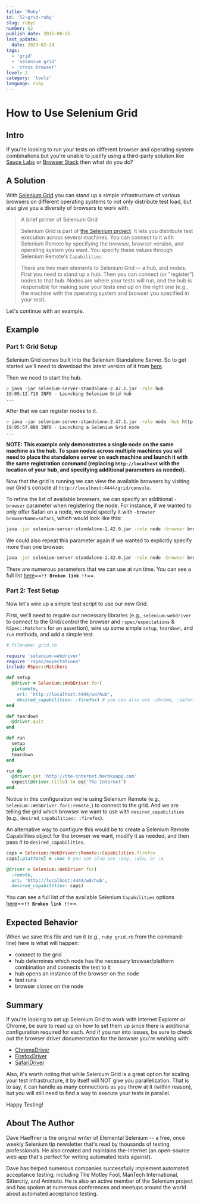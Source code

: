 ```yaml
---
title: 'Ruby'
id: '52-grid-ruby'
slug: ruby/
number: 52
publish_date: 2015-08-25
last_update:
  date: 2023-02-24
tags:
  - 'grid'
  - 'selenium grid'
  - 'cross browser'
level: 2
category: 'tools'
language: ruby
---
```


# How to Use Selenium Grid

## Intro

If you're looking to run your tests on different browser and operating system combinations but you're unable to justify using a third-party solution like [Sauce Labs](https://saucelabs.com/) or [Browser Stack](http://www.browserstack.com/) then what do you do?

## A Solution

With [Selenium Grid](https://www.selenium.dev/documentation/grid/) you can stand up a simple infrastructure of various browsers on different operating systems to not only distribute test load, but also give you a diversity of browsers to work with.

>A brief primer of Selenium Grid
>
>Selenium Grid is part of [the Selenium project](https://www.selenium.dev/). It lets you distribute test execution across several machines. You can connect to it with Selenium Remote by specifying the browser, browser version, and operating system you want. You specify these values through Selenium Remote's `Capabilities`.
>
>There are two main elements to Selenium Grid -- a hub, and nodes. First you need to stand up a hub. Then you can connect (or "register") nodes to that hub. Nodes are where your tests will run, and the hub is responsible for making sure your tests end up on the right one (e.g., the machine with the operating system and browser you specified in your test).

Let's continue with an example.

## Example

### Part 1: Grid Setup

Selenium Grid comes built into the Selenium Standalone Server. So to get started we'll need to download the latest version of it from [here](http://selenium-release.storage.googleapis.com/index.html).

Then we need to start the hub.

```sh
> java -jar selenium-server-standalone-2.47.1.jar -role hub
19:05:12.718 INFO - Launching Selenium Grid hub
...
```

After that we can register nodes to it.

```sh
> java -jar selenium-server-standalone-2.47.1.jar -role node -hub http://localhost:4444/grid/register
19:05:57.880 INFO - Launching a Selenium Grid node
...
```

__NOTE: This example only demonstrates a single node on the same machine as the hub. To span nodes across multiple machines you will need to place the standalone server on each machine and launch it with the same registration command (replacing `http://localhost` with the location of your hub, and specifying additional parameters as needed).__

Now that the grid is running we can view the available browsers by visiting our Grid's console at `http://localhost:4444/grid/console`.


To refine the list of available browsers, we can specify an additional `-browser` parameter when registering the node. For instance, if we wanted to only offer Safari on a node, we could specify it with `-browser browserName=safari`, which would look like this:

```sh
java -jar selenium-server-standalone-2.42.0.jar -role node -browser browserName=safari -hub http://localhost:4444/grid/register
```

We could also repeat this parameter again if we wanted to explicitly specify more than one browser.

```sh
java -jar selenium-server-standalone-2.42.0.jar -role node -browser browserName=safari -browser browserName=chrome -browser browserName=firefox -hub http://localhost:4444/grid/register
```

There are numerous parameters that we can use at run time. You can see a full list [here](https://github.com/SeleniumHQ/selenium/wiki/Grid2#optional-parameters)==**`!! Broken link !!`**==.

### Part 2: Test Setup

Now let's wire up a simple test script to use our new Grid.

First, we'll need to require our necessary libraries (e.g., `selenium-webdriver` to connect to the Grid/control the browser and `rspec/expectations` & `RSpec::Matchers` for an assertion), wire up some simple `setup`, `teardown`, and `run` methods, and add a simple test.

```ruby
# filename: grid.rb

require 'selenium-webdriver'
require 'rspec/expectations'
include RSpec::Matchers

def setup
  @driver = Selenium::WebDriver.for(
    :remote,
    url: 'http://localhost:4444/wd/hub',
    desired_capabilities: :firefox) # you can also use :chrome, :safari, etc.
end

def teardown
  @driver.quit
end

def run
  setup
  yield
  teardown
end

run do
  @driver.get 'http://the-internet.herokuapp.com'
  expect(@driver.title).to eq('The Internet')
end
```

Notice in this configuration we're using Selenium Remote (e.g., `Selenium::WebDriver.for(:remote,`) to connect to the grid. And we are telling the grid which browser we want to use with `desired_capabilities` (e.g., `desired_capabilities: :firefox`).

An alternative way to configure this would be to create a Selenium Remote Capabilities object for the browser we want, modify it as needed, and then pass _it_ to `desired_capabilities`.

```ruby
caps = Selenium::WebDriver::Remote::Capabilities.firefox
caps[:platform] = :mac # you can also use :any, :win, or :x

@driver = Selenium::WebDriver.for(
  :remote,
  url: 'http://localhost:4444/wd/hub',
  desired_capabilities: caps)
```

You can see a full list of the available Selenium `Capabilities` options [here](https://github.com/SeleniumHQ/selenium/wiki/DesiredCapabilities)==**`!! Broken link !!`**==.

## Expected Behavior

When we save this file and run it (e.g., `ruby grid.rb` from the command-line) here is what will happen:

+ connect to the grid
+ hub determines which node has the necessary browser/platform combination and connects the test to it
+ hub opens an instance of the browser on the node
+ test runs
+ browser closes on the node

## Summary

If you're looking to set up Selenium Grid to work with Internet Explorer or Chrome, be sure to read up on how to set them up since there is additional configuration required for each. And if you run into issues, be sure to check out the browser driver documentation for the browser you're working with:

+ [ChromeDriver](https://chromedriver.chromium.org/)
+ [FirefoxDriver](https://firefox-source-docs.mozilla.org/testing/geckodriver/Support.html)
+ [SafariDriver](https://developer.apple.com/documentation/webkit/about_webdriver_for_safari)

Also, it's worth noting that while Selenium Grid is a great option for scaling your test infrastructure, it by itself will NOT give you parallelization. That is to say, it can handle as many connections as you throw at it (within reason), but you will still need to find a way to execute your tests in parallel.

Happy Testing!

## About The Author

Dave Haeffner is the original writer of Elemental Selenium -- a free, once weekly Selenium tip newsletter that's read by thousands of testing professionals. He also created and maintains the-internet (an open-source web app that's perfect for writing automated tests against).

Dave has helped numerous companies successfully implement automated acceptance testing; including The Motley Fool, ManTech International, Sittercity, and Animoto. He is also an active member of the Selenium project and has spoken at numerous conferences and meetups around the world about automated acceptance testing.

